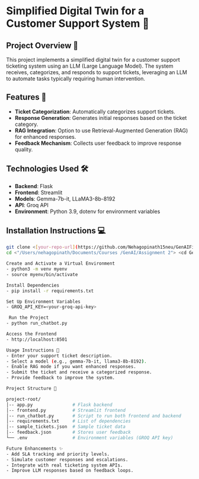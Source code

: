 # Simplified Digital Twin for a Customer Support System 💬

## Project Overview 📖

This project implements a simplified digital twin for a customer support ticketing system using an LLM (Large Language Model). The system receives, categorizes, and responds to support tickets, leveraging an LLM to automate tasks typically requiring human intervention.

## Features 🚀

- **Ticket Categorization**: Automatically categorizes support tickets.
- **Response Generation**: Generates initial responses based on the ticket category.
- **RAG Integration**: Option to use Retrieval-Augmented Generation (RAG) for enhanced responses.
- **Feedback Mechanism**: Collects user feedback to improve response quality.

## Technologies Used 🛠️

- **Backend**: Flask
- **Frontend**: Streamlit
- **Models**: Gemma-7b-it, LLaMA3-8b-8192
- **API**: Groq API
- **Environment**: Python 3.9, dotenv for environment variables

## Installation Instructions 💻

```bash
git clone <[your-repo-url](https://github.com/Nehagopinath15neu/GenAIFinal-Project)>
cd <"/Users/nehagopinath/Documents/Courses /GenAI/Assignment 2"> <cd GenAI_Finalproject_neha> <source myenv/bin/activate> <cd src>

Create and Activate a Virtual Environment
- python3 -m venv myenv
- source myenv/bin/activate  

Install Dependencies
- pip install -r requirements.txt

Set Up Environment Variables
- GROQ_API_KEY=<your-groq-api-key>

 Run the Project
- python run_chatbot.py

Access the Frontend
- http://localhost:8501

Usage Instructions 📝
- Enter your support ticket description.
- Select a model (e.g., gemma-7b-it, llama3-8b-8192).
- Enable RAG mode if you want enhanced responses.
- Submit the ticket and receive a categorized response.
- Provide feedback to improve the system.

Project Structure 📂

project-root/
│-- app.py               # Flask backend
│-- frontend.py          # Streamlit frontend
│-- run_chatbot.py       # Script to run both frontend and backend
│-- requirements.txt     # List of dependencies
│-- sample_tickets.json  # Sample ticket data
│-- feedback.json        # Stores user feedback
└── .env                 # Environment variables (GROQ API key)

Future Enhancements ✨
- Add SLA tracking and priority levels.
- Simulate customer responses and escalations.
- Integrate with real ticketing system APIs.
- Improve LLM responses based on feedback loops.
